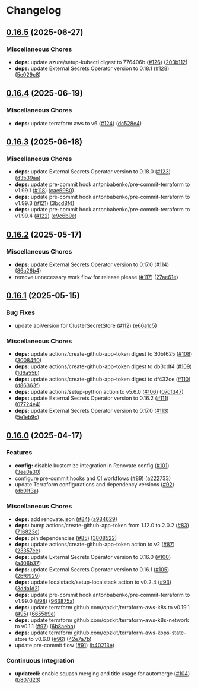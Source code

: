 # Changelog

## [0.16.5](https://github.com/opzkit/terraform-aws-k8s-addons-external-secrets-operator/compare/v0.16.4...v0.16.5) (2025-06-27)


### Miscellaneous Chores

* **deps:** update azure/setup-kubectl digest to 776406b ([#126](https://github.com/opzkit/terraform-aws-k8s-addons-external-secrets-operator/issues/126)) ([203b112](https://github.com/opzkit/terraform-aws-k8s-addons-external-secrets-operator/commit/203b11208fa7e397b394e2765fa13fb5fe00f9a1))
* **deps:** update External Secrets Operator version to 0.18.1 ([#128](https://github.com/opzkit/terraform-aws-k8s-addons-external-secrets-operator/issues/128)) ([5e029c8](https://github.com/opzkit/terraform-aws-k8s-addons-external-secrets-operator/commit/5e029c89bfdd2a359459fbcce98c8581b0dfd37f))

## [0.16.4](https://github.com/opzkit/terraform-aws-k8s-addons-external-secrets-operator/compare/v0.16.3...v0.16.4) (2025-06-19)


### Miscellaneous Chores

* **deps:** update terraform aws to v6 ([#124](https://github.com/opzkit/terraform-aws-k8s-addons-external-secrets-operator/issues/124)) ([dc528e4](https://github.com/opzkit/terraform-aws-k8s-addons-external-secrets-operator/commit/dc528e4f695ade34c34d1d947c4249bcb4bccca2))

## [0.16.3](https://github.com/opzkit/terraform-aws-k8s-addons-external-secrets-operator/compare/v0.16.2...v0.16.3) (2025-06-18)


### Miscellaneous Chores

* **deps:** update External Secrets Operator version to 0.18.0 ([#123](https://github.com/opzkit/terraform-aws-k8s-addons-external-secrets-operator/issues/123)) ([d3b39aa](https://github.com/opzkit/terraform-aws-k8s-addons-external-secrets-operator/commit/d3b39aadd0d53a96421a3c48c923fea1a4cabc0c))
* **deps:** update pre-commit hook antonbabenko/pre-commit-terraform to v1.99.1 ([#118](https://github.com/opzkit/terraform-aws-k8s-addons-external-secrets-operator/issues/118)) ([cae6980](https://github.com/opzkit/terraform-aws-k8s-addons-external-secrets-operator/commit/cae69802790f36a872541a6274fa5407c8d9784c))
* **deps:** update pre-commit hook antonbabenko/pre-commit-terraform to v1.99.3 ([#121](https://github.com/opzkit/terraform-aws-k8s-addons-external-secrets-operator/issues/121)) ([3bcd8f4](https://github.com/opzkit/terraform-aws-k8s-addons-external-secrets-operator/commit/3bcd8f4d0e7856d59465bb8157cddee0aa8e6b24))
* **deps:** update pre-commit hook antonbabenko/pre-commit-terraform to v1.99.4 ([#122](https://github.com/opzkit/terraform-aws-k8s-addons-external-secrets-operator/issues/122)) ([e9c6b9e](https://github.com/opzkit/terraform-aws-k8s-addons-external-secrets-operator/commit/e9c6b9ea5f7e18c884bdfce4f83265a0d751ddca))

## [0.16.2](https://github.com/opzkit/terraform-aws-k8s-addons-external-secrets-operator/compare/v0.16.1...v0.16.2) (2025-05-17)


### Miscellaneous Chores

* **deps:** update External Secrets Operator version to 0.17.0 ([#114](https://github.com/opzkit/terraform-aws-k8s-addons-external-secrets-operator/issues/114)) ([86a26b4](https://github.com/opzkit/terraform-aws-k8s-addons-external-secrets-operator/commit/86a26b42094314eef33164b732bbdd3dc6508b1a))
* remove unnecessary work flow for release please ([#117](https://github.com/opzkit/terraform-aws-k8s-addons-external-secrets-operator/issues/117)) ([27ae61e](https://github.com/opzkit/terraform-aws-k8s-addons-external-secrets-operator/commit/27ae61ef1e01725fb7126853f9780eef1b315023))

## [0.16.1](https://github.com/opzkit/terraform-aws-k8s-addons-external-secrets-operator/compare/v0.16.0...v0.16.1) (2025-05-15)


### Bug Fixes

* update apiVersion for ClusterSecretStore ([#112](https://github.com/opzkit/terraform-aws-k8s-addons-external-secrets-operator/issues/112)) ([e66a1c5](https://github.com/opzkit/terraform-aws-k8s-addons-external-secrets-operator/commit/e66a1c5631104be823da9ca914834a872aaf603f))


### Miscellaneous Chores

* **deps:** update actions/create-github-app-token digest to 30bf625 ([#108](https://github.com/opzkit/terraform-aws-k8s-addons-external-secrets-operator/issues/108)) ([3008450](https://github.com/opzkit/terraform-aws-k8s-addons-external-secrets-operator/commit/300845054e1d97f910e661a01e1dc5b53c19900b))
* **deps:** update actions/create-github-app-token digest to db3cdf4 ([#109](https://github.com/opzkit/terraform-aws-k8s-addons-external-secrets-operator/issues/109)) ([1d6a55b](https://github.com/opzkit/terraform-aws-k8s-addons-external-secrets-operator/commit/1d6a55bfd2dcf5001c7bfe8a51db30c5b8fa02b3))
* **deps:** update actions/create-github-app-token digest to df432ce ([#110](https://github.com/opzkit/terraform-aws-k8s-addons-external-secrets-operator/issues/110)) ([d86363f](https://github.com/opzkit/terraform-aws-k8s-addons-external-secrets-operator/commit/d86363fe4310535df7244414784770de1b9368a0))
* **deps:** update actions/setup-python action to v5.6.0 ([#106](https://github.com/opzkit/terraform-aws-k8s-addons-external-secrets-operator/issues/106)) ([07dfd47](https://github.com/opzkit/terraform-aws-k8s-addons-external-secrets-operator/commit/07dfd47fe5b787aa6a87ca6071fc028f0fcaa37c))
* **deps:** update External Secrets Operator version to 0.16.2 ([#111](https://github.com/opzkit/terraform-aws-k8s-addons-external-secrets-operator/issues/111)) ([07724e4](https://github.com/opzkit/terraform-aws-k8s-addons-external-secrets-operator/commit/07724e4db45a66a617b82f66e0fff2c001e6360b))
* **deps:** update External Secrets Operator version to 0.17.0 ([#113](https://github.com/opzkit/terraform-aws-k8s-addons-external-secrets-operator/issues/113)) ([5e1eb9c](https://github.com/opzkit/terraform-aws-k8s-addons-external-secrets-operator/commit/5e1eb9cd8b86e6d3af35bb0b4243deb244c3f82a))

## [0.16.0](https://github.com/opzkit/terraform-aws-k8s-addons-external-secrets-operator/compare/v0.15.1...v0.16.0) (2025-04-17)


### Features

* **config:** disable kustomize integration in Renovate config ([#101](https://github.com/opzkit/terraform-aws-k8s-addons-external-secrets-operator/issues/101)) ([3ee0a30](https://github.com/opzkit/terraform-aws-k8s-addons-external-secrets-operator/commit/3ee0a30a7cc07cdc9f4ea822c80928e20f5c4435))
* configure pre-commit hooks and CI workflows ([#89](https://github.com/opzkit/terraform-aws-k8s-addons-external-secrets-operator/issues/89)) ([a222733](https://github.com/opzkit/terraform-aws-k8s-addons-external-secrets-operator/commit/a222733272b405ff9e0ba92a048371d7383cbe21))
* update Terraform configurations and dependency versions ([#92](https://github.com/opzkit/terraform-aws-k8s-addons-external-secrets-operator/issues/92)) ([db01f3a](https://github.com/opzkit/terraform-aws-k8s-addons-external-secrets-operator/commit/db01f3ad29e9510c14fc94d1cbd6ffa207940770))


### Miscellaneous Chores

* **deps:** add renovate.json ([#84](https://github.com/opzkit/terraform-aws-k8s-addons-external-secrets-operator/issues/84)) ([a984629](https://github.com/opzkit/terraform-aws-k8s-addons-external-secrets-operator/commit/a984629c09d7ed2d8bcf05d0b422ac84e82fcc79))
* **deps:** bump actions/create-github-app-token from 1.12.0 to 2.0.2 ([#83](https://github.com/opzkit/terraform-aws-k8s-addons-external-secrets-operator/issues/83)) ([716823e](https://github.com/opzkit/terraform-aws-k8s-addons-external-secrets-operator/commit/716823eb30a073c3ea1fb4ef5b15c616e764114b))
* **deps:** pin dependencies ([#85](https://github.com/opzkit/terraform-aws-k8s-addons-external-secrets-operator/issues/85)) ([3808522](https://github.com/opzkit/terraform-aws-k8s-addons-external-secrets-operator/commit/3808522ddddc4bc8dde245c6724db8967b32dd4c))
* **deps:** update actions/create-github-app-token action to v2 ([#87](https://github.com/opzkit/terraform-aws-k8s-addons-external-secrets-operator/issues/87)) ([23357ee](https://github.com/opzkit/terraform-aws-k8s-addons-external-secrets-operator/commit/23357ee561be66475b1d035e033e97f5d9930379))
* **deps:** update External Secrets Operator version to 0.16.0 ([#100](https://github.com/opzkit/terraform-aws-k8s-addons-external-secrets-operator/issues/100)) ([a406b37](https://github.com/opzkit/terraform-aws-k8s-addons-external-secrets-operator/commit/a406b37097c0829723b4f0f633072fa4d55fc698))
* **deps:** update External Secrets Operator version to 0.16.1 ([#105](https://github.com/opzkit/terraform-aws-k8s-addons-external-secrets-operator/issues/105)) ([2bf6929](https://github.com/opzkit/terraform-aws-k8s-addons-external-secrets-operator/commit/2bf6929b5e5a43d9dca2a06b0fb09c4fd6ab612e))
* **deps:** update localstack/setup-localstack action to v0.2.4 ([#93](https://github.com/opzkit/terraform-aws-k8s-addons-external-secrets-operator/issues/93)) ([3dda1d2](https://github.com/opzkit/terraform-aws-k8s-addons-external-secrets-operator/commit/3dda1d228e70df3e3608ff453b28f8c473a3bfeb))
* **deps:** update pre-commit hook antonbabenko/pre-commit-terraform to v1.99.0 ([#98](https://github.com/opzkit/terraform-aws-k8s-addons-external-secrets-operator/issues/98)) ([963875a](https://github.com/opzkit/terraform-aws-k8s-addons-external-secrets-operator/commit/963875a270a4e89876f22a1ca241e5bb5ae8df1a))
* **deps:** update terraform github.com/opzkit/terraform-aws-k8s to v0.19.1 ([#95](https://github.com/opzkit/terraform-aws-k8s-addons-external-secrets-operator/issues/95)) ([665589e](https://github.com/opzkit/terraform-aws-k8s-addons-external-secrets-operator/commit/665589e8e3216636c66341c10887a6f9819395d1))
* **deps:** update terraform github.com/opzkit/terraform-aws-k8s-network to v0.1.1 ([#97](https://github.com/opzkit/terraform-aws-k8s-addons-external-secrets-operator/issues/97)) ([6b8aeba](https://github.com/opzkit/terraform-aws-k8s-addons-external-secrets-operator/commit/6b8aebaad2eb5ac620edffb33e1a534396ba9651))
* **deps:** update terraform github.com/opzkit/terraform-aws-kops-state-store to v0.6.0 ([#96](https://github.com/opzkit/terraform-aws-k8s-addons-external-secrets-operator/issues/96)) ([42e7a7b](https://github.com/opzkit/terraform-aws-k8s-addons-external-secrets-operator/commit/42e7a7b0f5245e23f63bdbbbb8a1755ab0b52d11))
* update pre-commit flow ([#91](https://github.com/opzkit/terraform-aws-k8s-addons-external-secrets-operator/issues/91)) ([b40213e](https://github.com/opzkit/terraform-aws-k8s-addons-external-secrets-operator/commit/b40213e20873cbd3ad7216cb4db0b8e7f698092c))


### Continuous Integration

* **updatecli:** enable squash merging and title usage for automerge ([#104](https://github.com/opzkit/terraform-aws-k8s-addons-external-secrets-operator/issues/104)) ([b807d23](https://github.com/opzkit/terraform-aws-k8s-addons-external-secrets-operator/commit/b807d231fc15218bb981afb20b5d2165779b0763))
